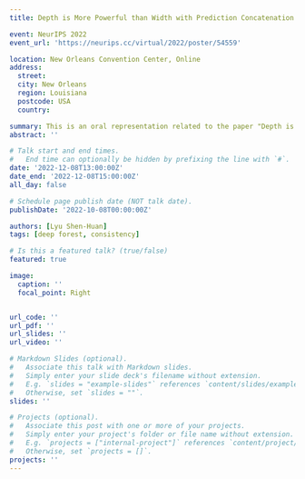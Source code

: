 ```yaml
---
title: Depth is More Powerful than Width with Prediction Concatenation in Deep Forest

event: NeurIPS 2022
event_url: 'https://neurips.cc/virtual/2022/poster/54559'

location: New Orleans Convention Center, Online
address:
  street: 
  city: New Orleans
  region: Louisiana
  postcode: USA
  country: 

summary: This is an oral representation related to the paper "Depth is More Powerful than Width with Prediction Concatenation in Deep Forest".
abstract: ''

# Talk start and end times.
#   End time can optionally be hidden by prefixing the line with `#`.
date: '2022-12-08T13:00:00Z'
date_end: '2022-12-08T15:00:00Z'
all_day: false

# Schedule page publish date (NOT talk date).
publishDate: '2022-10-08T00:00:00Z'

authors: [Lyu Shen-Huan]
tags: [deep forest, consistency]

# Is this a featured talk? (true/false)
featured: true

image:
  caption: ''
  focal_point: Right


url_code: ''
url_pdf: ''
url_slides: ''
url_video: ''

# Markdown Slides (optional).
#   Associate this talk with Markdown slides.
#   Simply enter your slide deck's filename without extension.
#   E.g. `slides = "example-slides"` references `content/slides/example-slides.md`.
#   Otherwise, set `slides = ""`.
slides: ''

# Projects (optional).
#   Associate this post with one or more of your projects.
#   Simply enter your project's folder or file name without extension.
#   E.g. `projects = ["internal-project"]` references `content/project/deep-learning/index.md`.
#   Otherwise, set `projects = []`.
projects: ''
---
```

